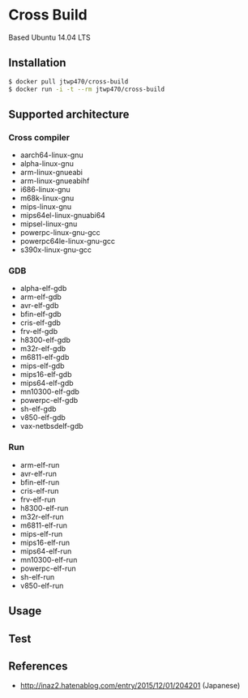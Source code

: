 # Cross Build
Based Ubuntu 14.04 LTS

## Installation

``` bash
$ docker pull jtwp470/cross-build
$ docker run -i -t --rm jtwp470/cross-build
```

## Supported architecture

### Cross compiler

* aarch64-linux-gnu
* alpha-linux-gnu
* arm-linux-gnueabi
* arm-linux-gnueabihf
* i686-linux-gnu
* m68k-linux-gnu
* mips-linux-gnu
* mips64el-linux-gnuabi64
* mipsel-linux-gnu
* powerpc-linux-gnu-gcc
* powerpc64le-linux-gnu-gcc
* s390x-linux-gnu-gcc

### GDB

* alpha-elf-gdb
* arm-elf-gdb
* avr-elf-gdb
* bfin-elf-gdb
* cris-elf-gdb
* frv-elf-gdb
* h8300-elf-gdb
* m32r-elf-gdb
* m6811-elf-gdb
* mips-elf-gdb
* mips16-elf-gdb
* mips64-elf-gdb
* mn10300-elf-gdb
* powerpc-elf-gdb
* sh-elf-gdb
* v850-elf-gdb
* vax-netbsdelf-gdb

### Run
* arm-elf-run
* avr-elf-run
* bfin-elf-run
* cris-elf-run
* frv-elf-run
* h8300-elf-run
* m32r-elf-run
* m6811-elf-run
* mips-elf-run
* mips16-elf-run
* mips64-elf-run
* mn10300-elf-run
* powerpc-elf-run
* sh-elf-run
* v850-elf-run

## Usage
## Test
## References

* http://inaz2.hatenablog.com/entry/2015/12/01/204201 (Japanese)
